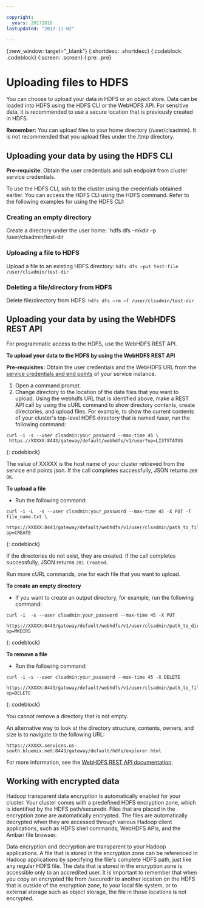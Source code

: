 ```yaml
---

copyright:
  years: 20172018
lastupdated: "2017-11-02"

---
```


<!-- Attribute definitions -->
{:new_window: target="_blank"}
{:shortdesc: .shortdesc}
{:codeblock: .codeblock}
{:screen: .screen}
{:pre: .pre}

# Uploading files to HDFS

You can choose to upload your data in HDFS or an object store. Data can be loaded into HDFS using the HDFS CLI or the WebHDFS API. For sensitive data, it is recommended to use a secure  location that is previously created in HDFS.

**Remember:** You can upload files to your home directory (/user/clsadmin). It is not recommended that you upload files under the /tmp directory.

## Uploading your data by using the HDFS CLI

**Pre-requisite**: Obtain the user credentials and ssh endpoint from cluster service credentials.

To use the HDFS CLI, ssh to the cluster using the credentials obtained earlier. You can access the HDFS CLI using the HDFS command. Refer to the following examples for using the HDFS CLI:

### Creating an empty directory
Create a directory under the user home: `hdfs dfs –mkdir –p /user/clsadmin/test-dir

### Uploading a file to HDFS
Upload a file to an existing HDFS directory: `hdfs dfs –put test-file /user/clsadmin/test-dir`

### Deleting a file/directory from HDFS
Delete file/directory from HDFS: `hdfs dfs –rm –f /user/clsadmin/test-dir`

## Uploading your data by using the WebHDFS REST API

For programmatic access to the HDFS, use the WebHDFS REST API.

**To upload your data to the HDFS by using the WebHDFS REST API**

**Pre-requisites:** Obtain the user credentials and the WebHDFS URL from the [service credentials and end points](./Retrieve-service-credentials-and-service-end-points.html) of your service instance.

1. Open a command prompt.
2. Change directory to the location of the data files that you want to upload.
Using the webhdfs URL that is identified above, make a REST API call by using the cURL command to show directory contents, create directories, and upload files. For example, to show the current contents of your cluster's top-level HDFS directory that is named /user, run the following command:

```
curl -i -s --user clsadmin:your_password --max-time 45 \
 https://XXXXX:8443/gateway/default/webhdfs/v1/user?op=LISTSTATUS
```
{: codeblock}

The value of XXXXX is the host name of your cluster retrieved from the service end points json. If the call completes successfully, JSON returns `200 OK`.

**To upload a file**

* Run the following command:

```
curl -i -L  -s --user clsadmin:your_password --max-time 45 -X PUT -T file_name.txt \
 https://XXXXX:8443/gateway/default/webhdfs/v1/user/clsadmin/path_to_file/file_name?op=CREATE
```
{: codeblock}

If the directories do not exist, they are created. If the call completes successfully, JSON returns `201 Created`.

Run more cURL commands, one for each file that you want to upload.

**To create an empty directory**

* If you want to create an output directory, for example, run the following command:

```
curl -i  -s --user clsadmin:your_password --max-time 45 -X PUT
 https://XXXXX:8443/gateway/default/webhdfs/v1/user/clsadmin/path_to_directory?op=MKDIRS
```
{: codeblock}

**To remove a file**

* Run the following command:

```
curl -i -s --user clsadmin:your_password --max-time 45 -X DELETE
 https://XXXXX:8443/gateway/default/webhdfs/v1/user/clsadmin/path_to_file?op=DELETE
```
{: codeblock}

You cannot remove a directory that is not empty.

An alternative way to look at the directory structure, contents, owners, and size is to navigate to the following URL:

```
https://XXXXX.services.us-south.bluemix.net:8443/gateway/default/hdfs/explorer.html
```

For more information, see the [WebHDFS REST API documentation](http://hadoop.apache.org/docs/r2.6.0/hadoop-project-dist/hadoop-hdfs/WebHDFS.html).

## Working with encrypted data

Hadoop transparent data encryption is automatically enabled for your cluster. Your cluster comes with a predefined HDFS encryption zone, which is identified by the HDFS path/securedir. Files that are placed in the encryption zone are automatically encrypted. The files are automatically decrypted when they are accessed through various Hadoop client applications, such as HDFS shell commands, WebHDFS APIs, and the Ambari file browser.

Data encryption and decryption are transparent to your Hadoop applications. A file that is stored in the encryption zone can be referenced in Hadoop applications by specifying the file's complete HDFS path, just like any regular HDFS file. The data that is stored in the encryption zone is accessible only to an accredited user. It is important to remember that when you copy an encrypted file from /securedir to another location on the HDFS that is outside of the encryption zone, to your local file system, or to external storage such as object storage, the file in those locations is not encrypted.
